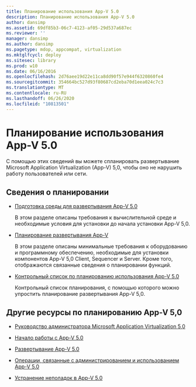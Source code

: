 ```yaml
---
title: Планирование использования App-V 5.0
description: Планирование использования App-V 5.0
author: dansimp
ms.assetid: 69df85b3-06c7-4123-af05-29d537a687ec
ms.reviewer: ''
manager: dansimp
ms.author: dansimp
ms.pagetype: mdop, appcompat, virtualization
ms.mktglfcycl: deploy
ms.sitesec: library
ms.prod: w10
ms.date: 06/16/2016
ms.openlocfilehash: 2d76aee19d22e11ca8dd90f57e944f6320860fe4
ms.sourcegitcommit: 354664bc527d93f80687cd2eba70d1eea024c7c3
ms.translationtype: MT
ms.contentlocale: ru-RU
ms.lasthandoff: 06/26/2020
ms.locfileid: "10813501"
---
```

# Планирование использования App-V 5.0


С помощью этих сведений вы можете спланировать развертывание Microsoft Application Virtualization (App-V) 5,0, чтобы оно не нарушить работу пользователей или сети.

## Сведения о планировании


-   [Подготовка среды для развертывания App-V 5.0](preparing-your-environment-for-app-v-50.md)

    В этом разделе описаны требования к вычислительной среде и необходимые условия для установки до начала установки App-V 5,0.

-   [Планирование развертывания App-V](planning-to-deploy-app-v.md)

    В этом разделе описаны минимальные требования к оборудованию и программному обеспечению, необходимые для установки компонентов App-V 5,0 Client, Sequencer и Server. Кроме того, отображаются связанные сведения о планировании функций.

-   [Контрольный список по планированию использования App-V 5.0](app-v-50-planning-checklist.md)

    Контрольный список планирования, с помощью которого можно упростить планирование развертывания App-V 5,0.






## <a href="" id="other-resources-for-app-v-5-0-planning-"></a>Другие ресурсы по планированию App-V 5,0


-   [Руководство администратора Microsoft Application Virtualization 5,0](microsoft-application-virtualization-50-administrators-guide.md)

-   [Начало работы с App-V 5.0](getting-started-with-app-v-50--rtm.md)

-   [Развертывание App-V 5.0](deploying-app-v-50.md)

-   [Операции, связанные с администрированием и использованием App-V 5.0](operations-for-app-v-50.md)

-   [Устранение неполадок в App-V 5.0](troubleshooting-app-v-50.md)

 

 





